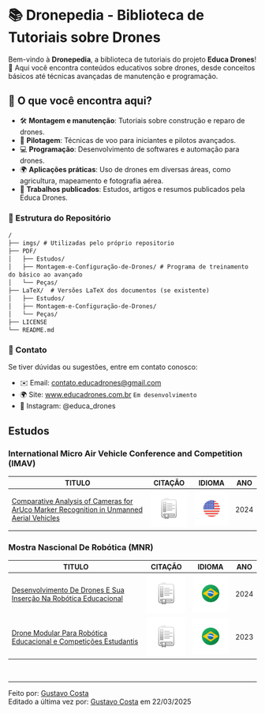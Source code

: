 # 📚 Dronepedia - Biblioteca de Tutoriais sobre Drones  

Bem-vindo à **Dronepedia**, a biblioteca de tutoriais do projeto **Educa Drones**! 🚀 Aqui você encontra conteúdos educativos sobre drones, desde conceitos básicos até técnicas avançadas de manutenção e programação.  

## 📖 O que você encontra aqui?  
- 🛠 **Montagem e manutenção**: Tutoriais sobre construção e reparo de drones.  
- 📡 **Pilotagem**: Técnicas de voo para iniciantes e pilotos avançados.  
- 💻 **Programação**: Desenvolvimento de softwares e automação para drones.  
- 🌍 **Aplicações práticas**: Uso de drones em diversas áreas, como agricultura, mapeamento e fotografia aérea.  
- 📄 **Trabalhos publicados**: Estudos, artigos e resumos publicados pela Educa Drones.     

### 📂 Estrutura do Repositório  
```plaintext
/
├── imgs/ # Utilizadas pelo próprio repositorio
├── PDF/
│   ├── Estudos/
│   ├── Montagem-e-Configuração-de-Drones/ # Programa de treinamento do básico ao avançado
│   └── Peças/
├── LaTeX/  # Versões LaTeX dos documentos (se existente)
│   ├── Estudos/
│   ├── Montagem-e-Configuração-de-Drones/
│   └── Peças/
├── LICENSE
└── README.md
```

### 📢 Contato
Se tiver dúvidas ou sugestões, entre em contato conosco:
- ✉️ Email: contato.educadrones@gmail.com
- 🌍 Site: www.educadrones.com.br `Em desenvolvimento`
- 🔗 Instagram: @educa_drones

## Estudos

### International Micro Air Vehicle Conference and Competition (IMAV) 

| TITULO | CITAÇÃO | IDIOMA | ANO |
| - | - | - | - |
| [Comparative Analysis of Cameras for ArUco Marker Recognition in Unmanned Aerial Vehicles](PDF/Estudos/IMAV/IMAV2024/Comparative%20Analysis%20of%20Cameras%20for%20ArUco%20Marker.pdf) | [![CITAÇÃO](imgs/citation.png)](PDF/Estudos/IMAV/IMAV2024/citation.md) | ![IDIOMA](imgs/US.png) | 2024 |

### Mostra Nascional De Robótica (MNR) 

| TITULO | CITAÇÃO | IDIOMA | ANO |
| - | - | - | - |
| [Desenvolvimento De Drones E Sua Inserção Na Robótica Educacional](PDF/Estudos/MNR/MNR2024/Desenvolvimento%20De%20Drones%20E%20Sua%20Inserção%20Na%20Robótica%20Educacional.pdf) | [![CITAÇÃO](imgs/citation.png)](PDF/Estudos/MNR/MNR2024/citation.md) | ![IDIOMA](imgs/BR.png) | 2024 |
| [Drone Modular Para Robótica Educacional e Competições Estudantis](PDF/Estudos/MNR/MNR2023/Drone%20Modular%20Para%20Robótica%20Educacional%20e%20Competições%20Estudantis.pdf) | [![CITAÇÃO](imgs/citation.png)](PDF/Estudos/MNR/MNR2023/citation.md) | ![IDIOMA](imgs/BR.png) | 2023 |

<br>

---

Feito por: [Gustavo Costa](https://github.com/OGustavoCosta)<br>
Editado a última vez por: [Gustavo Costa](https://github.com/OGustavoCosta) em 22/03/2025 